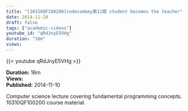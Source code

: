 ```yaml
---
title: "[10310QF100200]codecademy第11關 student becomes the teacher"
date: 2014-11-10
draft: false
tags: ["academic-videos"]
youtube_id: "qRdJnyE5VHg"
duration: "16m"
views: 
---
```


{{< youtube qRdJnyE5VHg >}}

**Duration:** 16m  
**Views:**   
**Published:** 2014-11-10

Computer science lecture covering fundamental programming concepts. 10310QF100200 course material.
